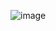 ![image](https://github.com/ilrexho2011/Project-EULER-Possible-Solutions-Problems-301_to_400/assets/61479363/a3a5b078-0922-4cbd-a38c-55bf399bedc5)

